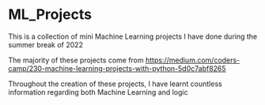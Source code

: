 # ML_Projects
This is a collection of mini Machine Learning projects I have done during the summer break of 2022

The majority of these projects come from https://medium.com/coders-camp/230-machine-learning-projects-with-python-5d0c7abf8265

Throughout the creation of these projects, I have learnt countless information regarding both Machine Learning and logic
